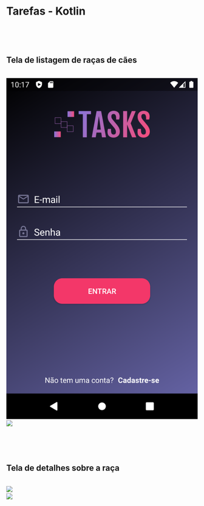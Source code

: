 <h1>Tarefas - Kotlin</h1>

<br><br><br>
<h2>Tela de listagem de raças de cães</h2>
<br>
<img src="Prints/01 Tela Login.png">
<br>
<img src="prints/04.jpeg">

<br><br><br>
<h2>Tela de detalhes sobre a raça</h2>
<br>
<img src="prints/02.jpeg">
<br>
<img src="prints/03.jpeg">
